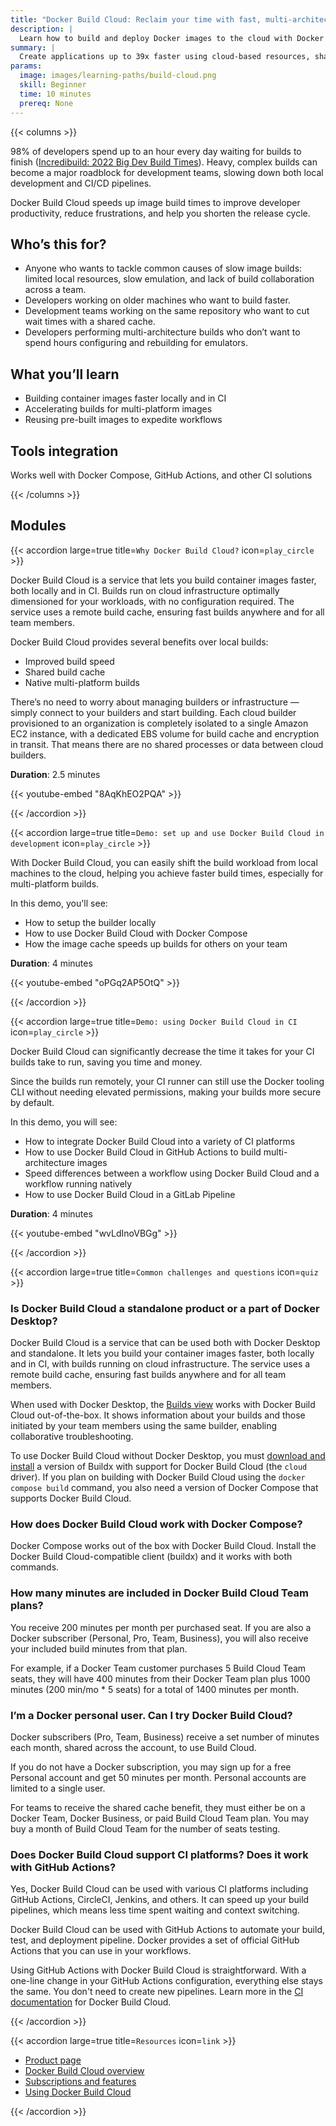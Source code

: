 ```yaml
---
title: "Docker Build Cloud: Reclaim your time with fast, multi-architecture builds"
description: |
  Learn how to build and deploy Docker images to the cloud with Docker Build Cloud.
summary: |
  Create applications up to 39x faster using cloud-based resources, shared team cache, and native multi-architecture support.
params:
  image: images/learning-paths/build-cloud.png
  skill: Beginner
  time: 10 minutes
  prereq: None
---
```


{{< columns >}}

<!-- vale Vale.Spelling = NO -->

98% of developers spend up to an hour every day waiting for builds to finish
([Incredibuild: 2022 Big Dev Build Times](https://www.incredibuild.com/survey-report-2022)).
Heavy, complex builds can become a major roadblock for development teams,
slowing down both local development and CI/CD pipelines.

<!-- vale Vale.Spelling = YES -->

Docker Build Cloud speeds up image build times to improve developer
productivity, reduce frustrations, and help you shorten the release cycle.

## Who’s this for?

- Anyone who wants to tackle common causes of slow image builds: limited local
  resources, slow emulation, and lack of build collaboration across a team.
- Developers working on older machines who want to build faster.
- Development teams working on the same repository who want to cut wait times
  with a shared cache.
- Developers performing multi-architecture builds who don’t want to spend hours
  configuring and rebuilding for emulators.

<!-- break -->

## What you’ll learn

- Building container images faster locally and in CI
- Accelerating builds for multi-platform images
- Reusing pre-built images to expedite workflows

## Tools integration

Works well with Docker Compose, GitHub Actions, and other CI solutions

{{< /columns >}}

## Modules

{{< accordion large=true title=`Why Docker Build Cloud?` icon=`play_circle` >}}

Docker Build Cloud is a service that lets you build container images faster,
both locally and in CI. Builds run on cloud infrastructure optimally
dimensioned for your workloads, with no configuration required. The service
uses a remote build cache, ensuring fast builds anywhere and for all team
members.

Docker Build Cloud provides several benefits over local builds:

- Improved build speed
- Shared build cache
- Native multi-platform builds

There’s no need to worry about managing builders or infrastructure — simply
connect to your builders and start building. Each cloud builder provisioned to
an organization is completely isolated to a single Amazon EC2 instance, with a
dedicated EBS volume for build cache and encryption in transit. That means
there are no shared processes or data between cloud builders.

**Duration**: 2.5 minutes

{{< youtube-embed "8AqKhEO2PQA" >}}

{{< /accordion >}}

{{< accordion large=true title=`Demo: set up and use Docker Build Cloud in development` icon=`play_circle` >}}

With Docker Build Cloud, you can easily shift the build workload from local machines 
to the cloud, helping you achieve faster build times, especially for multi-platform builds.

In this demo, you'll see:

- How to setup the builder locally
- How to use Docker Build Cloud with Docker Compose
- How the image cache speeds up builds for others on your team

**Duration**: 4 minutes

{{< youtube-embed "oPGq2AP5OtQ" >}}

{{< /accordion >}}

{{< accordion large=true title=`Demo: using Docker Build Cloud in CI` icon=`play_circle` >}}

Docker Build Cloud can significantly decrease the time it takes for your CI builds
take to run, saving you time and money. 

Since the builds run remotely, your CI runner can still use the Docker tooling CLI
without needing elevated permissions, making your builds more secure by default.

In this demo, you will see:

- How to integrate Docker Build Cloud into a variety of CI platforms
- How to use Docker Build Cloud in GitHub Actions to build multi-architecture images
- Speed differences between a workflow using Docker Build Cloud and a workflow running natively
- How to use Docker Build Cloud in a GitLab Pipeline

**Duration**: 4 minutes

{{< youtube-embed "wvLdInoVBGg" >}}

{{< /accordion >}}

{{< accordion large=true title=`Common challenges and questions` icon=`quiz` >}}

### Is Docker Build Cloud a standalone product or a part of Docker Desktop?

Docker Build Cloud is a service that can be used both with Docker Desktop and
standalone. It lets you build your container images faster, both locally and in
CI, with builds running on cloud infrastructure. The service uses a remote
build cache, ensuring fast builds anywhere and for all team members.

When used with Docker Desktop, the [Builds view](/desktop/use-desktop/builds/)
works with Docker Build Cloud out-of-the-box. It shows information about your
builds and those initiated by your team members using the same builder,
enabling collaborative troubleshooting.

To use Docker Build Cloud without Docker Desktop, you must
[download and install](/build-cloud/setup/#use-docker-build-cloud-without-docker-desktop)
a version of Buildx with support for Docker Build Cloud (the `cloud` driver).
If you plan on building with Docker Build Cloud using the `docker compose
build` command, you also need a version of Docker Compose that supports Docker
Build Cloud.

### How does Docker Build Cloud work with Docker Compose?

Docker Compose works out of the box with Docker Build Cloud. Install the Docker
Build Cloud-compatible client (buildx) and it works with both commands.

### How many minutes are included in Docker Build Cloud Team plans?

You receive 200 minutes per month per purchased seat. If you are also a Docker
subscriber (Personal, Pro, Team, Business), you will also receive your included
build minutes from that plan.

For example, if a Docker Team customer purchases 5 Build Cloud Team seats, they
will have 400 minutes from their Docker Team plan plus 1000 minutes (200 min/mo * 5 seats) 
for a total of 1400 minutes per month.

### I’m a Docker personal user. Can I try Docker Build Cloud?

Docker subscribers (Pro, Team, Business) receive a set number of minutes each
month, shared across the account, to use Build Cloud.

If you do not have a Docker subscription, you may sign up for a free Personal
account and get 50 minutes per month. Personal accounts are limited to a single
user.

For teams to receive the shared cache benefit, they must either be on a Docker
Team, Docker Business, or paid Build Cloud Team plan. You may buy a month of
Build Cloud Team for the number of seats testing.

### Does Docker Build Cloud support CI platforms? Does it work with GitHub Actions?

Yes, Docker Build Cloud can be used with various CI platforms including GitHub
Actions, CircleCI, Jenkins, and others. It can speed up your build pipelines,
which means less time spent waiting and context switching.

Docker Build Cloud can be used with GitHub Actions to automate your build,
test, and deployment pipeline. Docker provides a set of official GitHub Actions
that you can use in your workflows.

Using GitHub Actions with Docker Build Cloud is straightforward. With a
one-line change in your GitHub Actions configuration, everything else stays the
same. You don't need to create new pipelines. Learn more in the [CI
documentation](/build-cloud/ci/) for Docker Build Cloud.

{{< /accordion >}}

{{< accordion large=true title=`Resources` icon=`link` >}}

- [Product page](https://www.docker.com/products/build-cloud/)
- [Docker Build Cloud overview](/build-cloud/)
- [Subscriptions and features](/subscription/build-cloud/build-details/)
- [Using Docker Build Cloud](/build-cloud/usage/)

{{< /accordion >}}

<div id="dbc-lp-survey-anchor"></div>